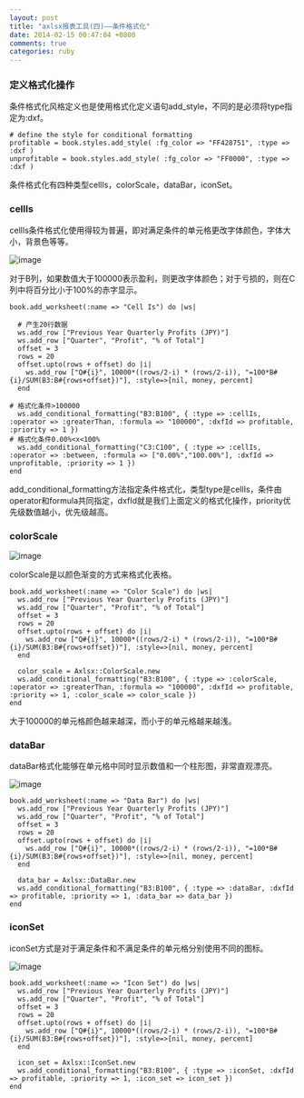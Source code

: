 ```yaml
---
layout: post
title: "axlsx报表工具(四)——条件格式化"
date: 2014-02-15 00:47:04 +0800
comments: true
categories: ruby
---
```


### 定义格式化操作

条件格式化风格定义也是使用格式化定义语句add_style，不同的是必须将type指定为:dxf。

	# define the style for conditional formatting
	profitable = book.styles.add_style( :fg_color => "FF428751", :type => :dxf )
	unprofitable = book.styles.add_style( :fg_color => "FF0000", :type => :dxf )

条件格式化有四种类型cellIs，colorScale，dataBar，iconSet。

### cellIs

cellIs条件格式化使用得较为普遍，即对满足条件的单元格更改字体颜色，字体大小，背景色等等。

![image](../images/20131222124537296.jpeg)

对于B列，如果数值大于100000表示盈利，则更改字体颜色；对于亏损的，则在C列中将百分比小于100%的赤字显示。

	book.add_worksheet(:name => "Cell Is") do |ws|
	
	  # 产生20行数据
	  ws.add_row ["Previous Year Quarterly Profits (JPY)"]
	  ws.add_row ["Quarter", "Profit", "% of Total"]
	  offset = 3
	  rows = 20
	  offset.upto(rows + offset) do |i|
	    ws.add_row ["Q#{i}", 10000*((rows/2-i) * (rows/2-i)), "=100*B#{i}/SUM(B3:B#{rows+offset})"], :style=>[nil, money, percent]
	  end

	# 格式化条件>100000
	  ws.add_conditional_formatting("B3:B100", { :type => :cellIs, :operator => :greaterThan, :formula => "100000", :dxfId => profitable, :priority => 1 })
	# 格式化条件0.00%<x<100%
	  ws.add_conditional_formatting("C3:C100", { :type => :cellIs, :operator => :between, :formula => ["0.00%","100.00%"], :dxfId => unprofitable, :priority => 1 })
	end

add_conditional_formatting方法指定条件格式化，类型type是cellIs，条件由operator和formula共同指定，dxfId就是我们上面定义的格式化操作，priority优先级数值越小，优先级越高。

### colorScale

![image](../images/20131222125354250.jpeg)

colorScale是以颜色渐变的方式来格式化表格。

	book.add_worksheet(:name => "Color Scale") do |ws|
	  ws.add_row ["Previous Year Quarterly Profits (JPY)"]
	  ws.add_row ["Quarter", "Profit", "% of Total"]
	  offset = 3
	  rows = 20
	  offset.upto(rows + offset) do |i|
	    ws.add_row ["Q#{i}", 10000*((rows/2-i) * (rows/2-i)), "=100*B#{i}/SUM(B3:B#{rows+offset})"], :style=>[nil, money, percent]
	  end
	
	  color_scale = Axlsx::ColorScale.new
	  ws.add_conditional_formatting("B3:B100", { :type => :colorScale, :operator => :greaterThan, :formula => "100000", :dxfId => profitable, :priority => 1, :color_scale => color_scale })
	end

大于100000的单元格颜色越来越深，而小于的单元格越来越浅。

### dataBar

dataBar格式化能够在单元格中同时显示数值和一个柱形图，非常直观漂亮。

![image](../images/20131222125728531.jpeg)

	book.add_worksheet(:name => "Data Bar") do |ws|
	  ws.add_row ["Previous Year Quarterly Profits (JPY)"]
	  ws.add_row ["Quarter", "Profit", "% of Total"]
	  offset = 3
	  rows = 20
	  offset.upto(rows + offset) do |i|
	    ws.add_row ["Q#{i}", 10000*((rows/2-i) * (rows/2-i)), "=100*B#{i}/SUM(B3:B#{rows+offset})"], :style=>[nil, money, percent]
	  end
	
	  data_bar = Axlsx::DataBar.new
	  ws.add_conditional_formatting("B3:B100", { :type => :dataBar, :dxfId => profitable, :priority => 1, :data_bar => data_bar })
	end

### iconSet

iconSet方式是对于满足条件和不满足条件的单元格分别使用不同的图标。

![image](../images/20131222125946421.jpeg)

	book.add_worksheet(:name => "Icon Set") do |ws|
	  ws.add_row ["Previous Year Quarterly Profits (JPY)"]
	  ws.add_row ["Quarter", "Profit", "% of Total"]
	  offset = 3
	  rows = 20
	  offset.upto(rows + offset) do |i|
	    ws.add_row ["Q#{i}", 10000*((rows/2-i) * (rows/2-i)), "=100*B#{i}/SUM(B3:B#{rows+offset})"], :style=>[nil, money, percent]
	  end
	
	  icon_set = Axlsx::IconSet.new
	  ws.add_conditional_formatting("B3:B100", { :type => :iconSet, :dxfId => profitable, :priority => 1, :icon_set => icon_set })
	end
